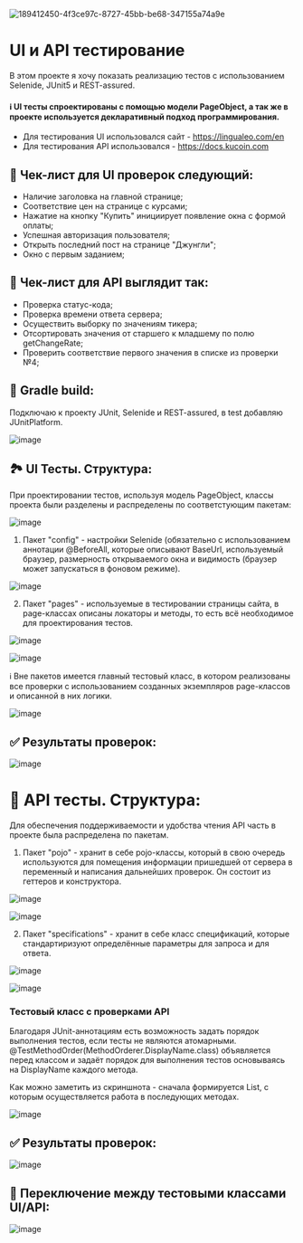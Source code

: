![189412450-4f3ce97c-8727-45bb-be68-347155a74a9e](https://user-images.githubusercontent.com/110935510/195765792-19eaf926-419c-4808-8ba6-2bbdaf93959e.png)

# UI и API тестирование
В этом проекте я хочу показать  реализацию тестов с использованием Selenide, JUnit5 и REST-assured.
#### ℹ️ UI тесты спроектированы с помощью модели PageObject, а так же в проекте используется декларативный подход программирования.

- Для тестирования UI использовался сайт - https://lingualeo.com/en
- Для тестирования API использовался - https://docs.kucoin.com

## 📃 Чек-лист для UI проверок следующий:
- Наличие заголовка на главной странице;
- Соответствие цен на странице с курсами;
- Нажатие на кнопку "Купить" инициирует появление окна с формой оплаты;
- Успешная авторизация пользователя;
- Открыть последний пост на странице "Джунгли";
- Окно с первым заданием;

## 📃 Чек-лист для API выглядит так:
- Проверка статус-кода;
- Проверка времени ответа сервера;
- Осуществить выборку по значениям тикера;
- Отсортировать значения от старшего к младшему по полю getChangeRate;
- Проверить соответствие первого значения в списке из проверки №4;

## 🔗 Gradle build:
Подключаю к проекту JUnit, Selenide и REST-assured, в test добавляю JUnitPlatform.

![image](https://user-images.githubusercontent.com/110935510/196854242-71fb53ca-13db-4266-a9a5-7396cbeb6f89.png)

## 🏞 UI Тесты. Структура:
При проектировании тестов, используя модель PageObject, классы проекта были разделены и распределены по соответстующим пакетам:

![image](https://user-images.githubusercontent.com/110935510/197015363-73bbdc4f-fa49-4604-b659-d65918242941.png)


1. Пакет "config" - настройки Selenide (обязательно с использованием аннотации @BeforeAll, которые описывают BaseUrl, используемый браузер, размерность открываемого окна и видимость (браузер может запускаться в фоновом режиме).

![image](https://user-images.githubusercontent.com/110935510/196854892-e0cd28e4-e0c6-4f3a-8481-62f2342767de.png)

2. Пакет "pages" - используемые в тестировании страницы сайта, в page-классах описаны локаторы и методы, то есть всё необходимое для проектирования тестов.

![image](https://user-images.githubusercontent.com/110935510/196855329-6a75156d-6568-4055-93e8-6fb03dfe6b33.png)

![image](https://user-images.githubusercontent.com/110935510/196855485-3f27e689-4f11-42a5-a566-9a6bafd59cbd.png)

ℹ️ Вне пакетов имеется главный тестовый класс, в котором реализованы все проверки с использованием созданных экземпляров page-классов и описанной в них логики.

![image](https://user-images.githubusercontent.com/110935510/196856110-bc83affd-1896-442b-9a24-7c854701d942.png)

## ✅ Результаты проверок:

![image](https://user-images.githubusercontent.com/110935510/196856218-c864dfd6-d79a-4fb5-be3b-dae098f3d78c.png)

# 🌠 API тесты. Структура:

Для обеспечения поддерживаемости и удобства чтения API часть в проекте была распределена по пакетам.

1. Пакет "pojo" - хранит в себе pojo-классы, который в свою очередь используются для помещения информации пришедшей от сервера в переменный и написания дальнейших проверок. Он состоит из геттеров и конструктора.

![image](https://user-images.githubusercontent.com/110935510/196857220-990ecfb0-5296-4e0d-a07c-234fb9545e4a.png)

![image](https://user-images.githubusercontent.com/110935510/196857200-07213216-8d32-4257-aa5b-8beb8def0fa5.png)

2. Пакет "specifications" - хранит в себе класс спецификаций, которые стандартиризуют определённые параметры для запроса и для ответа.

![image](https://user-images.githubusercontent.com/110935510/196857367-e45695a4-85b5-4b59-8fc2-3025a99412d3.png)

![image](https://user-images.githubusercontent.com/110935510/196858262-f2fdf2bc-f42d-423e-bd7b-99f722a8a7d0.png)

### Тестовый класс с проверками API
Благодаря JUnit-аннотациям есть возможность задать порядок выполнения тестов, если тесты не являются атомарными. 
@TestMethodOrder(MethodOrderer.DisplayName.class) объявляется перед классом и задаёт порядок для выполнения тестов основываясь на DisplayName каждого метода.

Как можно заметить из скриншнота - сначала формируется List, с которым осуществляется работа в последующих методах.

![image](https://user-images.githubusercontent.com/110935510/197025216-1bc7bcd2-e1d0-4eea-b69c-151974c9e257.png)

## ✅ Результаты проверок:

![image](https://user-images.githubusercontent.com/110935510/197025991-7fba45bf-afe7-4dbb-8132-9b5ee84c4706.png)


## 🔗 Переключение между тестовыми классами UI/API:

![image](https://user-images.githubusercontent.com/110935510/197026265-b45fb640-ebf8-4b9c-8a34-6520fdfb42aa.png)
